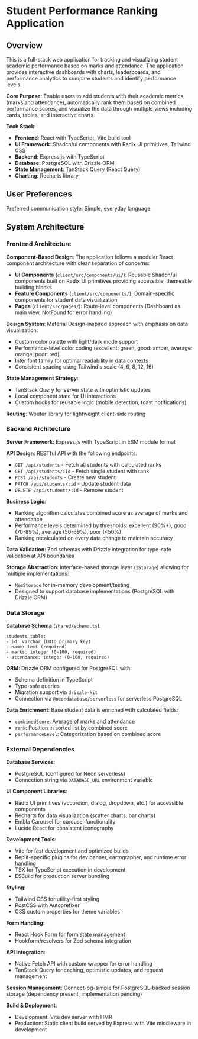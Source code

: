 # Student Performance Ranking Application

## Overview

This is a full-stack web application for tracking and visualizing student academic performance based on marks and attendance. The application provides interactive dashboards with charts, leaderboards, and performance analytics to compare students and identify performance levels.

**Core Purpose**: Enable users to add students with their academic metrics (marks and attendance), automatically rank them based on combined performance scores, and visualize the data through multiple views including cards, tables, and interactive charts.

**Tech Stack**:
- **Frontend**: React with TypeScript, Vite build tool
- **UI Framework**: Shadcn/ui components with Radix UI primitives, Tailwind CSS
- **Backend**: Express.js with TypeScript
- **Database**: PostgreSQL with Drizzle ORM
- **State Management**: TanStack Query (React Query)
- **Charting**: Recharts library

## User Preferences

Preferred communication style: Simple, everyday language.

## System Architecture

### Frontend Architecture

**Component-Based Design**: The application follows a modular React component architecture with clear separation of concerns:

- **UI Components** (`client/src/components/ui/`): Reusable Shadcn/ui components built on Radix UI primitives providing accessible, themeable building blocks
- **Feature Components** (`client/src/components/`): Domain-specific components for student data visualization
- **Pages** (`client/src/pages/`): Route-level components (Dashboard as main view, NotFound for error handling)

**Design System**: Material Design-inspired approach with emphasis on data visualization:
- Custom color palette with light/dark mode support
- Performance-level color coding (excellent: green, good: amber, average: orange, poor: red)
- Inter font family for optimal readability in data contexts
- Consistent spacing using Tailwind's scale (4, 6, 8, 12, 16)

**State Management Strategy**:
- TanStack Query for server state with optimistic updates
- Local component state for UI interactions
- Custom hooks for reusable logic (mobile detection, toast notifications)

**Routing**: Wouter library for lightweight client-side routing

### Backend Architecture

**Server Framework**: Express.js with TypeScript in ESM module format

**API Design**: RESTful API with the following endpoints:
- `GET /api/students` - Fetch all students with calculated ranks
- `GET /api/students/:id` - Fetch single student with rank
- `POST /api/students` - Create new student
- `PATCH /api/students/:id` - Update student data
- `DELETE /api/students/:id` - Remove student

**Business Logic**:
- Ranking algorithm calculates combined score as average of marks and attendance
- Performance levels determined by thresholds: excellent (90%+), good (70-89%), average (50-69%), poor (<50%)
- Ranking recalculated on every data change to maintain accuracy

**Data Validation**: Zod schemas with Drizzle integration for type-safe validation at API boundaries

**Storage Abstraction**: Interface-based storage layer (`IStorage`) allowing for multiple implementations:
- `MemStorage` for in-memory development/testing
- Designed to support database implementations (PostgreSQL with Drizzle ORM)

### Data Storage

**Database Schema** (`shared/schema.ts`):
```
students table:
- id: varchar (UUID primary key)
- name: text (required)
- marks: integer (0-100, required)
- attendance: integer (0-100, required)
```

**ORM**: Drizzle ORM configured for PostgreSQL with:
- Schema definition in TypeScript
- Type-safe queries
- Migration support via `drizzle-kit`
- Connection via `@neondatabase/serverless` for serverless PostgreSQL

**Data Enrichment**: Base student data is enriched with calculated fields:
- `combinedScore`: Average of marks and attendance
- `rank`: Position in sorted list by combined score
- `performanceLevel`: Categorization based on combined score

### External Dependencies

**Database Services**:
- PostgreSQL (configured for Neon serverless)
- Connection string via `DATABASE_URL` environment variable

**UI Component Libraries**:
- Radix UI primitives (accordion, dialog, dropdown, etc.) for accessible components
- Recharts for data visualization (scatter charts, bar charts)
- Embla Carousel for carousel functionality
- Lucide React for consistent iconography

**Development Tools**:
- Vite for fast development and optimized builds
- Replit-specific plugins for dev banner, cartographer, and runtime error handling
- TSX for TypeScript execution in development
- ESBuild for production server bundling

**Styling**:
- Tailwind CSS for utility-first styling
- PostCSS with Autoprefixer
- CSS custom properties for theme variables

**Form Handling**:
- React Hook Form for form state management
- Hookform/resolvers for Zod schema integration

**API Integration**:
- Native Fetch API with custom wrapper for error handling
- TanStack Query for caching, optimistic updates, and request management

**Session Management**: Connect-pg-simple for PostgreSQL-backed session storage (dependency present, implementation pending)

**Build & Deployment**:
- Development: Vite dev server with HMR
- Production: Static client build served by Express with Vite middleware in development